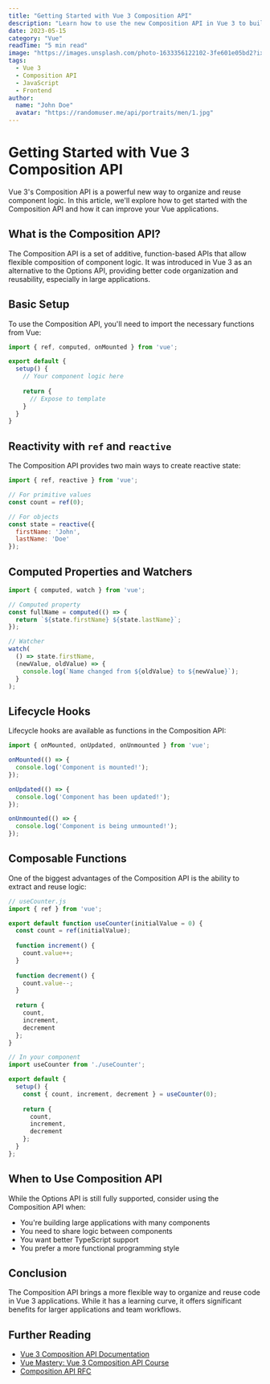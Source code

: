 ```yaml
---
title: "Getting Started with Vue 3 Composition API"
description: "Learn how to use the new Composition API in Vue 3 to build more maintainable and reusable components."
date: 2023-05-15
category: "Vue"
readTime: "5 min read"
image: "https://images.unsplash.com/photo-1633356122102-3fe601e05bd2?ixlib=rb-1.2.1&auto=format&fit=crop&w=1350&q=80"
tags:
  - Vue 3
  - Composition API
  - JavaScript
  - Frontend
author:
  name: "John Doe"
  avatar: "https://randomuser.me/api/portraits/men/1.jpg"
---
```


# Getting Started with Vue 3 Composition API

Vue 3's Composition API is a powerful new way to organize and reuse component logic. In this article, we'll explore how to get started with the Composition API and how it can improve your Vue applications.

## What is the Composition API?

The Composition API is a set of additive, function-based APIs that allow flexible composition of component logic. It was introduced in Vue 3 as an alternative to the Options API, providing better code organization and reusability, especially in large applications.

## Basic Setup

To use the Composition API, you'll need to import the necessary functions from Vue:

```js
import { ref, computed, onMounted } from 'vue';

export default {
  setup() {
    // Your component logic here
    
    return {
      // Expose to template
    }
  }
}
```

## Reactivity with `ref` and `reactive`

The Composition API provides two main ways to create reactive state:

```js
import { ref, reactive } from 'vue';

// For primitive values
const count = ref(0);

// For objects
const state = reactive({
  firstName: 'John',
  lastName: 'Doe'
});
```

## Computed Properties and Watchers

```js
import { computed, watch } from 'vue';

// Computed property
const fullName = computed(() => {
  return `${state.firstName} ${state.lastName}`;
});

// Watcher
watch(
  () => state.firstName,
  (newValue, oldValue) => {
    console.log(`Name changed from ${oldValue} to ${newValue}`);
  }
);
```

## Lifecycle Hooks

Lifecycle hooks are available as functions in the Composition API:

```js
import { onMounted, onUpdated, onUnmounted } from 'vue';

onMounted(() => {
  console.log('Component is mounted!');
});

onUpdated(() => {
  console.log('Component has been updated!');
});

onUnmounted(() => {
  console.log('Component is being unmounted!');
});
```

## Composable Functions

One of the biggest advantages of the Composition API is the ability to extract and reuse logic:

```js
// useCounter.js
import { ref } from 'vue';

export default function useCounter(initialValue = 0) {
  const count = ref(initialValue);
  
  function increment() {
    count.value++;
  }
  
  function decrement() {
    count.value--;
  }
  
  return {
    count,
    increment,
    decrement
  };
}

// In your component
import useCounter from './useCounter';

export default {
  setup() {
    const { count, increment, decrement } = useCounter(0);
    
    return {
      count,
      increment,
      decrement
    };
  }
};
```

## When to Use Composition API

While the Options API is still fully supported, consider using the Composition API when:

- You're building large applications with many components
- You need to share logic between components
- You want better TypeScript support
- You prefer a more functional programming style

## Conclusion

The Composition API brings a more flexible way to organize and reuse code in Vue 3 applications. While it has a learning curve, it offers significant benefits for larger applications and team workflows.

## Further Reading

- [Vue 3 Composition API Documentation](https://v3.vuejs.org/guide/composition-api-introduction.html)
- [Vue Mastery: Vue 3 Composition API Course](https://www.vuemastery.com/courses/vue-3-essentials/why-the-composition-api/)
- [Composition API RFC](https://github.com/vuejs/rfcs/blob/master/active-rfcs/0013-composition-api.md)
